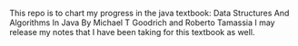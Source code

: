 This repo is to chart my progress in the java textbook: Data Structures And Algorithms In Java By Michael T Goodrich and Roberto Tamassia
I may release my notes that I have been taking for this textbook as well.
